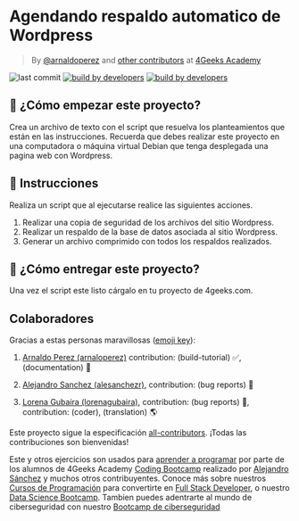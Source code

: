 <!-- hide -->
# Agendando respaldo automatico de Wordpress

> By [@arnaldoperez](https://github.com/arnaldoperez) and [other contributors](https://github.com/4GeeksAcademy/scheduling-automatic-wordpress-backup/graphs/contributors) at [4Geeks Academy](https://4geeksacademy.co/)

![last commit](https://img.shields.io/github/last-commit/4geeksacademy/scheduling-automatic-wordpress-backup)
[![build by developers](https://img.shields.io/badge/build_by-Developers-blue)](https://4geeks.com)
[![build by developers](https://img.shields.io/twitter/follow/4geeksacademy?style=social&logo=twitter)](https://twitter.com/4geeksacademy)

<!-- endhide -->

## 🌱 ¿Cómo empezar este proyecto?

Crea un archivo de texto con el script que resuelva los planteamientos que están en las instrucciones. Recuerda que debes realizar este proyecto en una computadora o máquina virtual Debian que tenga desplegada una pagina web con Wordpress.

## 📝 Instrucciones

Realiza un script que al ejecutarse realice las siguientes acciones.

1. Realizar una copia de seguridad de los archivos del sitio Wordpress.
2. Realizar un respaldo de la base de datos asociada al sitio Wordpress.
3. Generar un archivo comprimido con todos los respaldos realizados.

## 🚛 ¿Cómo entregar este proyecto?

Una vez el script este listo cárgalo en tu proyecto de 4geeks.com.

<!-- hide -->
## Colaboradores

Gracias a estas personas maravillosas ([emoji key](https://github.com/kentcdodds/all-contributors#emoji-key)):

1. [Arnaldo Perez (arnaloperez)](https://github.com/arnaloperez) contribution: (build-tutorial) ✅, (documentation) 📖
  
2. [Alejandro Sanchez (alesanchezr)](https://github.com/alesanchezr),  contribution: (bug reports) 🐛

3. [Lorena Gubaira (lorenagubaira)](https://github.com/lorenagubaira), contribution: (bug reports) 🐛, contribution: (coder), (translation) 🌎

Este proyecto sigue la especificación [all-contributors](https://github.com/kentcdodds/all-contributors). ¡Todas las contribuciones son bienvenidas!

Este y otros ejercicios son usados para [aprender a programar](https://4geeksacademy.com/es/aprender-a-programar/aprender-a-programar-desde-cero) por parte de los alumnos de 4Geeks Academy [Coding Bootcamp](https://4geeksacademy.com/us/coding-bootcamp) realizado por [Alejandro Sánchez](https://twitter.com/alesanchezr) y muchos otros contribuyentes. Conoce más sobre nuestros [Cursos de Programación](https://4geeksacademy.com/es/curso-de-programacion-desde-cero?lang=es) para convertirte en [Full Stack Developer](https://4geeksacademy.com/es/coding-bootcamps/desarrollador-full-stack/?lang=es), o nuestro [Data Science Bootcamp](https://4geeksacademy.com/es/coding-bootcamps/curso-datascience-machine-learning). Tambien puedes adentrarte al mundo de ciberseguridad con nuestro [Bootcamp de ciberseguridad](https://4geeksacademy.com/es/coding-bootcamps/curso-ciberseguridad)
<!-- endhide -->
